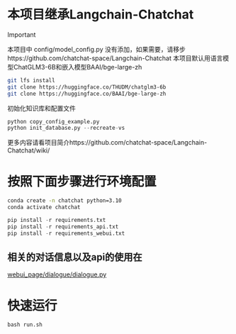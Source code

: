 # 本项目继承Langchain-Chatchat


> [!IMPORTANT]
> 本项目中 config/model_config.py 没有添加，如果需要，请移步https://github.com/chatchat-space/Langchain-Chatchat
> 本项目默认用语言模型ChatGLM3-6B和嵌入模型BAAI/bge-large-zh
>```bash
>git lfs install
>git clone https://huggingface.co/THUDM/chatglm3-6b
>git clone https://huggingface.co/BAAI/bge-large-zh
>```
>初始化知识库和配置文件
>```python
>python copy_config_example.py
>python init_database.py --recreate-vs
>```
>更多内容请看项目简介https://github.com/chatchat-space/Langchain-Chatchat/wiki/


# 按照下面步骤进行环境配置
```bash
conda create -n chatchat python=3.10
conda activate chatchat
```
```python
pip install -r requirements.txt 
pip install -r requirements_api.txt
pip install -r requirements_webui.txt
```
## 相关的对话信息以及api的使用在
[webui_page/dialogue/dialogue.py](https://github.com/SongWWWWWW/LangChain-chatchat-hitwh/blob/main/webui_pages/dialogue/dialogue.py)
# 快速运行
`bash run.sh`
